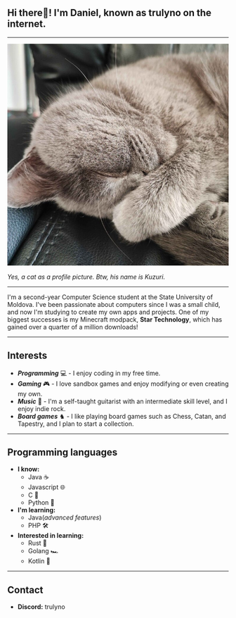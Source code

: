 
## Hi there👋! I'm Daniel, known as trulyno on the internet.
---
![Yes, a cat as a profile picture](./images/avatar.jpg)

*Yes, a cat as a profile picture. Btw, his name is Kuzuri.*

---

I'm a second-year Computer Science student at the State University of Moldova. I've been passionate about computers since I was a small child, and now I'm studying to create my own apps and projects. One of my biggest successes is my Minecraft modpack, **Star Technology**, which has gained over a quarter of a million downloads!

---

## Interests
- ***Programming*** 💻 - I enjoy coding in my free time.
- ***Gaming*** 🎮 - I love sandbox games and enjoy modifying or even creating my own.
- ***Music*** 🎸 - I'm a self-taught guitarist with an intermediate skill level, and I enjoy indie rock.
- ***Board games*** ♞ - I like playing board games such as Chess, Catan, and Tapestry, and I plan to start a collection.

---

## Programming languages
- **I know:**
    - Java ☕
    - Javascript 🌐
    - C 🔧
    - Python 🐍
- **I'm learning:**
    - Java(*advanced features*)
    - PHP 🛠️
- **Interested in learning:**
    - Rust 🦀
    - Golang 🏎️
    - Kotlin 🚀

---

## Contact
- **Discord:** trulyno
